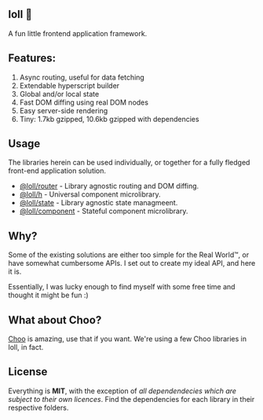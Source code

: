## loll 🤣
A fun little frontend application framework.

## Features:
1. Async routing, useful for data fetching
2. Extendable hyperscript builder
3. Global and/or local state
4. Fast DOM diffing using real DOM nodes
5. Easy server-side rendering
6. Tiny: 1.7kb gzipped, 10.6kb gzipped with dependencies

## Usage
The libraries herein can be used individually, or together for a fully fledged front-end application solution.

- [@loll/router](https://github.com/estrattonbailey/loll/tree/master/packages/loll-router) - Library agnostic routing and DOM diffing.
- [@loll/h](https://github.com/estrattonbailey/loll/tree/master/packages/loll-h) - Universal component microlibrary.
- [@loll/state](https://github.com/estrattonbailey/loll/tree/master/packages/loll-state) - Library agnostic state managmeent.
- [@loll/component](https://github.com/estrattonbailey/loll/tree/master/packages/loll-component) - Stateful component microlibrary.

## Why?
Some of the existing solutions are either too simple for the Real World™, or have somewhat cumbersome APIs. I set out to create my ideal API, and here it is.

Essentially, I was lucky enough to find myself with some free time and thought it might be fun :)

## What about Choo?
[Choo](https://github.com/choojs/choo) is amazing, use that if you want. We're using a few Choo libraries in loll, in fact.

## License
Everything is **MIT**, with the exception of *all dependendecies which are subject to their own licences*. Find the dependencies for each library in their respective folders.
